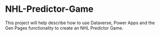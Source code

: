 # NHL-Predictor-Game

This project will help describe how to use Dataverse, Power Apps and the Gen Pages functionality to create an NHL Predictor Game.


